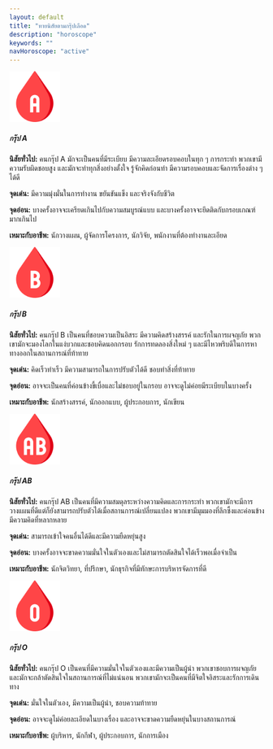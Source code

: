 ```yaml
---
layout: default
title: "ทายนิสัยตามกรุ๊ปเลือด"
description: "horoscope"
keywords: ""
navHoroscope: "active"
---
```

<div class="col-md-4 col-lg-4 col-sm-6 mt-2">
    <div class="card text-center group h-100">
        <img src="/images/blood-type-a.png" class="card-img-top p-3" style="width:100px;" alt="กรุ๊ป A">
        <div class="card-body">
            <h5 class="card-title">กรุ๊ป A</h5>
            <p class="card-text"><b>นิสัยทั่วไป:</b> คนกรุ๊ป A มักจะเป็นคนที่มีระเบียบ มีความละเอียดรอบคอบในทุก ๆ การกระทำ พวกเขามีความรับผิดชอบสูง และมักจะทำทุกสิ่งอย่างตั้งใจ รู้จักคิดก่อนทำ มีความรอบคอบและจัดการเรื่องต่าง ๆ ได้ดี</p>
            <p class="card-text"><b>จุดเด่น:</b> มีความมุ่งมั่นในการทำงาน ขยันขันแข็ง และจริงจังกับชีวิต</p>
            <p class="card-text"><b>จุดอ่อน:</b> บางครั้งอาจจะเครียดเกินไปกับความสมบูรณ์แบบ และบางครั้งอาจจะยึดติดกับกรอบเกณฑ์มากเกินไป</p>
            <p class="card-text"><b>เหมาะกับอาชีพ:</b> นักวางแผน, ผู้จัดการโครงการ, นักวิจัย, พนักงานที่ต้องทำงานละเอียด</p>
        </div>
    </div>
</div>

<div class="col-md-4 col-lg-4 col-sm-6 mt-2">
    <div class="card text-center group h-100">
        <img src="/images/blood-type-b.png" class="card-img-top p-3" style="width:100px;" alt="กรุ๊ป B">
        <div class="card-body">
            <h5 class="card-title">กรุ๊ป B</h5>
            <p class="card-text"><b>นิสัยทั่วไป:</b> คนกรุ๊ป B เป็นคนที่ชอบความเป็นอิสระ มีความคิดสร้างสรรค์ และรักในการผจญภัย พวกเขามักจะมองโลกในแง่บวกและชอบคิดนอกกรอบ รักการทดลองสิ่งใหม่ ๆ และมีไหวพริบดีในการหาทางออกในสถานการณ์ที่ท้าทาย</p>
            <p class="card-text"><b>จุดเด่น:</b> คิดเร็วทำเร็ว มีความสามารถในการปรับตัวได้ดี ชอบทำสิ่งที่ท้าทาย</p>
            <p class="card-text"><b>จุดอ่อน:</b> อาจจะเป็นคนที่ค่อนข้างขี้เบื่อและไม่ชอบอยู่ในกรอบ อาจจะดูไม่ค่อยมีระเบียบในบางครั้ง</p>
            <p class="card-text"><b>เหมาะกับอาชีพ:</b> นักสร้างสรรค์, นักออกแบบ, ผู้ประกอบการ, นักเขียน</p>
        </div>
    </div>
</div>

<div class="col-md-4 col-lg-4 col-sm-6 mt-2">
    <div class="card text-center group h-100">
        <img src="/images/blood-type-ab.png" class="card-img-top p-3" style="width:100px;" alt="กรุ๊ป AB">
        <div class="card-body">
            <h5 class="card-title">กรุ๊ป AB</h5>
            <p class="card-text"><b>นิสัยทั่วไป:</b> คนกรุ๊ป AB เป็นคนที่มีความสมดุลระหว่างความคิดและการกระทำ พวกเขามักจะมีการวางแผนที่ดีแต่ก็ยังสามารถปรับตัวได้เมื่อสถานการณ์เปลี่ยนแปลง พวกเขามีมุมมองที่ลึกซึ้งและค่อนข้างมีความคิดที่หลากหลาย</p>
            <p class="card-text"><b>จุดเด่น:</b> สามารถเข้าใจคนอื่นได้ดีและมีความยืดหยุ่นสูง</p>
            <p class="card-text"><b>จุดอ่อน:</b> บางครั้งอาจจะขาดความมั่นใจในตัวเองและไม่สามารถตัดสินใจได้เร็วพอเมื่อจำเป็น</p>
            <p class="card-text"><b>เหมาะกับอาชีพ:</b> นักจิตวิทยา, ที่ปรึกษา, นักธุรกิจที่มีทักษะการบริหารจัดการที่ดี</p>
        </div>
    </div>
</div>

<div class="col-md-4 col-lg-4 col-sm-6 mt-2">
    <div class="card text-center group h-100">
        <img src="/images/blood-type-o.png" class="card-img-top p-3" style="width:100px;" alt="กรุ๊ป O">
        <div class="card-body">
            <h5 class="card-title">กรุ๊ป O</h5>
            <p class="card-text"><b>นิสัยทั่วไป:</b> คนกรุ๊ป O เป็นคนที่มีความมั่นใจในตัวเองและมีความเป็นผู้นำ พวกเขาชอบการผจญภัยและมักจะกล้าตัดสินใจในสถานการณ์ที่ไม่แน่นอน พวกเขามักจะเป็นคนที่มีจิตใจอิสระและรักการเดินทาง</p>
            <p class="card-text"><b>จุดเด่น:</b> มั่นใจในตัวเอง, มีความเป็นผู้นำ, ชอบความท้าทาย</p>
            <p class="card-text"><b>จุดอ่อน:</b> อาจจะดูไม่ค่อยละเอียดในบางเรื่อง และอาจจะขาดความยืดหยุ่นในบางสถานการณ์</p>
            <p class="card-text"><b>เหมาะกับอาชีพ:</b> ผู้บริหาร, นักกีฬา, ผู้ประกอบการ, นักการเมือง</p>
        </div>
    </div>
</div>